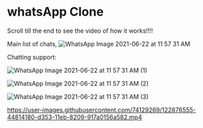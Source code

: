 # whatsApp Clone
Scroll till the end to see the video of how it works!!!!


Main list of chats,
![WhatsApp Image 2021-06-22 at 11 57 31 AM](https://user-images.githubusercontent.com/74129269/122875114-7691a400-d351-11eb-93fe-6d8df224d4dc.jpeg)

Chatting support:

![WhatsApp Image 2021-06-22 at 11 57 31 AM (1)](https://user-images.githubusercontent.com/74129269/122875251-a2148e80-d351-11eb-93af-8fbe84e60067.jpeg)

![WhatsApp Image 2021-06-22 at 11 57 31 AM (2)](https://user-images.githubusercontent.com/74129269/122875163-86a98380-d351-11eb-8994-2b60d45e94ea.jpeg)

![WhatsApp Image 2021-06-22 at 11 57 31 AM (3)](https://user-images.githubusercontent.com/74129269/122875172-8a3d0a80-d351-11eb-9b0a-2f554e5d163b.jpeg)




https://user-images.githubusercontent.com/74129269/122876555-44814180-d353-11eb-8209-917a0156a582.mp4


